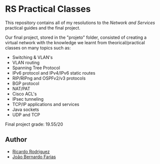 # RS Practical Classes

This repository contains all of my resolutions to the *Network and Services* practical guides and the final project.

Our final project, stored in the "projeto" folder, consisted of creating a virtual network with the knowledge we learnt from theorical/practical classes on many topics such as: 

- Switching & VLAN's
- VLAN routing
- Spanning Tree Protocol
- IPv6 protocol and IPv4/IPv6 static routes
- RIP/RIPng and OSPFv2/v3 protocols
- BGP protocol
- NAT/PAT 
- Cisco ACL's
- IPsec tunneling
- TCP/IP applications and services
- Java sockets
- UDP and TCP

Final project grade: 19.55/20

## Author

- [Ricardo Rodriguez](https://github.com/ricardombrodriguez)
- [João Bernardo Farias](https://github.com/bernas04)
